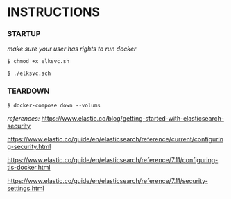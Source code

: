 # INSTRUCTIONS

### STARTUP

*make sure your user has rights to run docker*

`$ chmod +x elksvc.sh`

`$ ./elksvc.sch`

### TEARDOWN

`$ docker-compose down --volums`

*references:*
https://www.elastic.co/blog/getting-started-with-elasticsearch-security

https://www.elastic.co/guide/en/elasticsearch/reference/current/configuring-security.html

https://www.elastic.co/guide/en/elasticsearch/reference/7.11/configuring-tls-docker.html

https://www.elastic.co/guide/en/elasticsearch/reference/7.11/security-settings.html